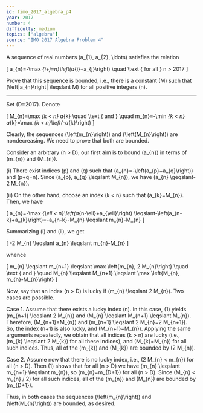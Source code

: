 ```yaml
---
id: fimo_2017_algebra_p4
year: 2017
number: 4
difficulty: medium
topics: ["algebra"]
source: "IMO 2017 Algebra Problem 4"
---
```


A sequence of real numbers \(a_{1}, a_{2}, \ldots\) satisfies the relation

\[
a_{n}=-\max _{i+j=n}\left(a_{i}+a_{j}\right) \quad \text { for all } n > 2017
\]

Prove that this sequence is bounded, i.e., there is a constant \(M\) such that \(\left|a_{n}\right| \leqslant M\) for all positive integers \(n\).

---
Set \(D=2017\). Denote

\[
M_{n}=\max _{k < n} a_{k} \quad \text { and } \quad m_{n}=-\min _{k < n} a_{k}=\max _{k < n}\left(-a_{k}\right)
\]

Clearly, the sequences \(\left(m_{n}\right)\) and \(\left(M_{n}\right)\) are nondecreasing. We need to prove that both are bounded.

Consider an arbitrary \(n > D\); our first aim is to bound \(a_{n}\) in terms of \(m_{n}\) and \(M_{n}\).

(i) There exist indices \(p\) and \(q\) such that \(a_{n}=-\left(a_{p}+a_{q}\right)\) and \(p+q=n\). Since \(a_{p}, a_{q} \leqslant M_{n}\), we have \(a_{n} \geqslant-2 M_{n}\).

(ii) On the other hand, choose an index \(k < n\) such that \(a_{k}=M_{n}\). Then, we have

\[
a_{n}=-\max _{\ell < n}\left(a_{n-\ell}+a_{\ell}\right) \leqslant-\left(a_{n-k}+a_{k}\right)=-a_{n-k}-M_{n} \leqslant m_{n}-M_{n}
\]

Summarizing (i) and (ii), we get

\[
-2 M_{n} \leqslant a_{n} \leqslant m_{n}-M_{n}
\]

whence

\[
m_{n} \leqslant m_{n+1} \leqslant \max \left\{m_{n}, 2 M_{n}\right\} \quad \text { and } \quad M_{n} \leqslant M_{n+1} \leqslant \max \left\{M_{n}, m_{n}-M_{n}\right\}
\]

Now, say that an index \(n > D\) is lucky if \(m_{n} \leqslant 2 M_{n}\). Two cases are possible.

Case 1. Assume that there exists a lucky index \(n\). In this case, (1) yields \(m_{n+1} \leqslant 2 M_{n}\) and \(M_{n} \leqslant M_{n+1} \leqslant M_{n}\). Therefore, \(M_{n+1}=M_{n}\) and \(m_{n+1} \leqslant 2 M_{n}=2 M_{n+1}\). So, the index \(n+1\) is also lucky, and \(M_{n+1}=M_{n}\). Applying the same arguments repeatedly, we obtain that all indices \(k > n\) are lucky (i.e., \(m_{k} \leqslant 2 M_{k}\) for all these indices), and \(M_{k}=M_{n}\) for all such indices. Thus, all of the \(m_{k}\) and \(M_{k}\) are bounded by \(2 M_{n}\).

Case 2. Assume now that there is no lucky index, i.e., \(2 M_{n} < m_{n}\) for all \(n > D\). Then (1) shows that for all \(n > D\) we have \(m_{n} \leqslant m_{n+1} \leqslant m_{n}\), so \(m_{n}=m_{D+1}\) for all \(n > D\). Since \(M_{n} < m_{n} / 2\) for all such indices, all of the \(m_{n}\) and \(M_{n}\) are bounded by \(m_{D+1}\).

Thus, in both cases the sequences \(\left(m_{n}\right)\) and \(\left(M_{n}\right)\) are bounded, as desired.
